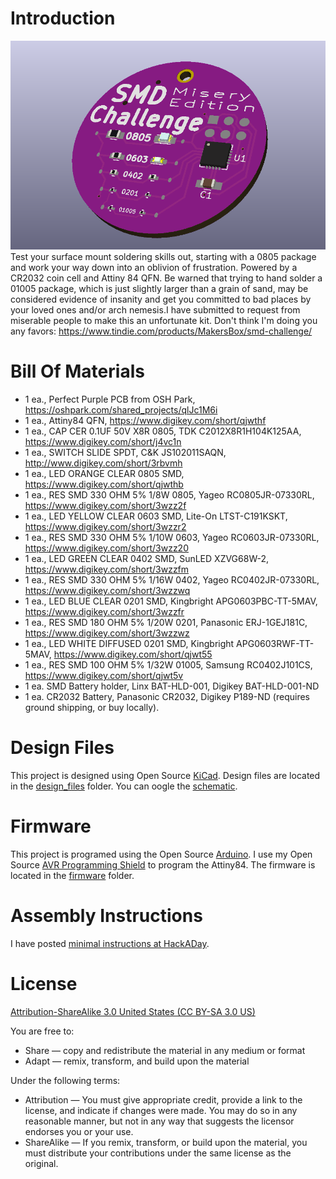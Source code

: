 Introduction
============

![SMD Challenge](images/project.png) 
Test your surface mount soldering skills out, starting with a 0805 package and work your way down into an oblivion of frustration. Powered by a CR2032 coin cell and Attiny 84 QFN. Be warned that trying to hand solder a 01005 package, which is just slightly larger than a grain of sand, may be considered evidence of insanity and get you committed to bad places by your loved ones and/or arch nemesis.I have submitted to request from miserable people to make this an unfortunate kit. Don't think I'm doing you any favors: https://www.tindie.com/products/MakersBox/smd-challenge/


Bill Of Materials
=================
  
- 1 ea., Perfect Purple PCB from OSH Park, https://oshpark.com/shared_projects/qlJc1M6i
- 1 ea., Attiny84 QFN, https://www.digikey.com/short/qjwthf
- 1 ea., CAP CER 0.1UF 50V X8R 0805, TDK C2012X8R1H104K125AA, https://www.digikey.com/short/j4vc1n
- 1 ea., SWITCH SLIDE SPDT, C&K JS102011SAQN, http://www.digikey.com/short/3rbvmh
- 1 ea., LED ORANGE CLEAR 0805 SMD, https://www.digikey.com/short/qjwthb
- 1 ea., RES SMD 330 OHM 5% 1/8W 0805, Yageo RC0805JR-07330RL, https://www.digikey.com/short/3wzz2f
- 1 ea., LED YELLOW CLEAR 0603 SMD, Lite-On LTST-C191KSKT, https://www.digikey.com/short/3wzzr2
- 1 ea., RES SMD 330 OHM 5% 1/10W 0603, Yageo RC0603JR-07330RL, https://www.digikey.com/short/3wzz20
- 1 ea., LED GREEN CLEAR 0402 SMD, SunLED XZVG68W-2, https://www.digikey.com/short/3wzzfm
- 1 ea., RES SMD 330 OHM 5% 1/16W 0402, Yageo RC0402JR-07330RL, https://www.digikey.com/short/3wzzwq
- 1 ea., LED BLUE CLEAR 0201 SMD, Kingbright APG0603PBC-TT-5MAV, https://www.digikey.com/short/3wzzfr
- 1 ea., RES SMD 180 OHM 5% 1/20W 0201, Panasonic ERJ-1GEJ181C, https://www.digikey.com/short/3wzzwz
- 1 ea., LED WHITE DIFFUSED 0201 SMD, Kingbright APG0603RWF-TT-5MAV, https://www.digikey.com/short/qjwt55
- 1 ea., RES SMD 100 OHM 5% 1/32W 01005, Samsung RC0402J101CS, https://www.digikey.com/short/qjwt5v
- 1 ea. SMD Battery holder, Linx BAT-HLD-001, Digikey BAT-HLD-001-ND
- 1 ea. CR2032 Battery, Panasonic CR2032, Digikey P189-ND (requires ground shipping, or buy locally).


Design Files
============
This project is designed using Open Source [KiCad](http://kicad-pcb.org/). Design files are located in the [design_files](design_files/) folder.  You can oogle the [schematic](images/project.sch.png).

Firmware
========
This project is programed using the Open Source [Arduino](https://www.arduino.cc/). I use my Open Source [AVR Programming Shield](https://www.tindie.com/products/MakersBox/yet-another-programming-shield/) to program the Attiny84. The firmware is located in the [firmware](firmware/) folder.

Assembly Instructions
=====================
I have posted [minimal instructions at HackADay](https://hackaday.io/project/25265-an-unfortunate-smd-project).

License
=======
[Attribution-ShareAlike 3.0 United States (CC BY-SA 3.0 US)](https://creativecommons.org/licenses/by-sa/3.0/us/)

You are free to:

- Share — copy and redistribute the material in any medium or format
- Adapt — remix, transform, and build upon the material

Under the following terms:

- Attribution — You must give appropriate credit, provide a link to the license, and indicate if changes were made. You may do so in any reasonable manner, but not in any way that suggests the licensor endorses you or your use.
- ShareAlike — If you remix, transform, or build upon the material, you must distribute your contributions under the same license as the original.
